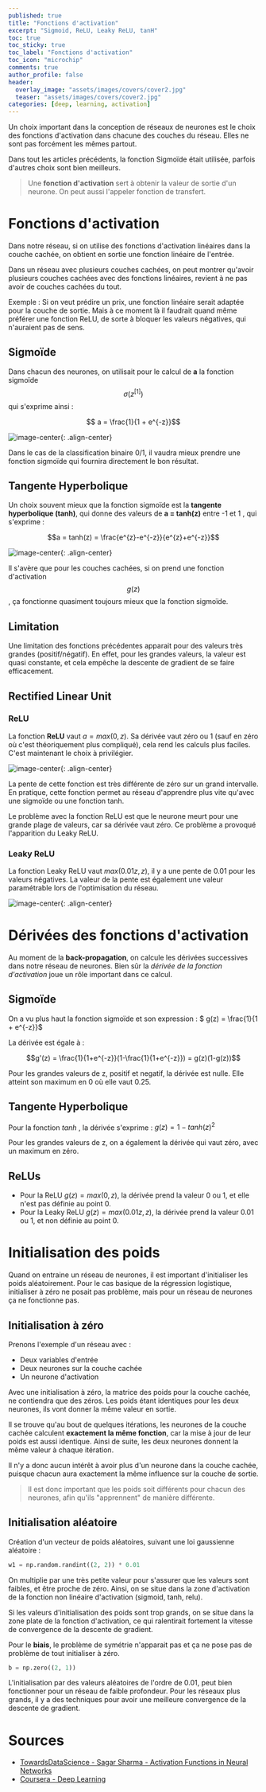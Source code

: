 ```yaml
---
published: true
title: "Fonctions d'activation"
excerpt: "Sigmoid, ReLU, Leaky ReLU, tanH"
toc: true
toc_sticky: true
toc_label: "Fonctions d'activation"
toc_icon: "microchip"
comments: true
author_profile: false
header:
  overlay_image: "assets/images/covers/cover2.jpg"
  teaser: "assets/images/covers/cover2.jpg"
categories: [deep, learning, activation]
---
```


<script type="text/javascript" async
  src="https://cdn.mathjax.org/mathjax/latest/MathJax.js?config=TeX-MML-AM_CHTML">
</script>

Un choix important dans la conception de réseaux de neurones est le choix des fonctions d'activation dans chacune des couches du réseau. Elles ne sont pas forcément les mêmes partout.

Dans tout les articles précédents, la fonction Sigmoïde était utilisée, parfois d'autres choix sont bien meilleurs.

> Une **fonction d'activation** sert à obtenir la valeur de sortie d'un neurone. On peut aussi l'appeler fonction de transfert.

# Fonctions d'activation

Dans notre réseau, si on utilise des fonctions d'activation linéaires dans la couche cachée, on obtient en sortie une fonction linéaire de l'entrée.

Dans un réseau avec plusieurs couches cachées, on peut montrer qu'avoir plusieurs couches cachées avec des fonctions linéaires, revient à ne pas avoir de couches cachées du tout.

Exemple : Si on veut prédire un prix, une fonction linéaire serait adaptée pour la couche de sortie. Mais à ce moment là il faudrait quand même préférer une fonction ReLU, de sorte à bloquer les valeurs négatives, qui n'auraient pas de sens.

## Sigmoïde

Dans chacun des neurones, on utilisait pour le calcul de **a** la fonction sigmoïde $$\sigma(z^{[1]})$$ qui s'exprime ainsi :

$$ a = \frac{1}{1 + e^{-z}}$$

![image-center](https://upload.wikimedia.org/wikipedia/commons/thumb/6/66/Funci%C3%B3n_sigmoide_01.svg/800px-Funci%C3%B3n_sigmoide_01.svg.png){: .align-center}

Dans le cas de la classification binaire 0/1, il vaudra mieux prendre une fonction sigmoïde qui fournira directement le bon résultat.

## Tangente Hyperbolique

Un choix souvent mieux que la fonction sigmoïde est la **tangente hyperbolique (tanh)**, qui donne des valeurs de **a = tanh(z)** entre -1 et 1 , qui s'exprime :

$$a = tanh(z) = \frac{e^{z}-e^{-z}}{e^{z}+e^{-z}}$$

![image-center](https://upload.wikimedia.org/wikipedia/commons/thumb/8/87/Hyperbolic_Tangent.svg/1200px-Hyperbolic_Tangent.svg.png){: .align-center}

Il s'avère que pour les couches cachées, si on prend une fonction d'activation $$g(z)$$, ça fonctionne quasiment toujours mieux que la fonction sigmoïde.

## Limitation 

Une limitation des fonctions précédentes apparait pour des valeurs très grandes (positif/négatif). En effet, pour les grandes valeurs, la valeur est quasi constante, et cela empêche la descente de gradient de se faire efficacement.

## Rectified Linear Unit

### ReLU

La fonction **ReLU** vaut $a = max(0, z)$. Sa dérivée vaut zéro ou 1 (sauf en zéro où c'est théoriquement plus compliqué), cela rend les calculs plus faciles. C'est maintenant le choix à privilégier.

![image-center](https://cdn-images-1.medium.com/max/1600/1*DfMRHwxY1gyyDmrIAd-gjQ.png){: .align-center}

La pente de cette fonction est très différente de zéro sur un grand intervalle. En pratique, cette fonction permet au réseau d'apprendre plus vite qu'avec une sigmoïde ou une fonction tanh.

Le problème avec la fonction ReLU est que le neurone meurt pour une grande plage de valeurs, car sa dérivée vaut zéro. Ce problème a provoqué l'apparition du Leaky ReLU.

### Leaky ReLU

La fonction Leaky ReLU vaut $max(0.01z, z)$, il y a une pente de 0.01 pour les valeurs négatives. La valeur de la pente est également une valeur paramétrable lors de l'optimisation du réseau.

![image-center](https://cdn-images-1.medium.com/max/1600/1*ypsvQH7kvtI2BhzR2eT_Sw.png){: .align-center}

# Dérivées des fonctions d'activation

Au moment de la **back-propagation**, on calcule les dérivées successives dans notre réseau de neurones. Bien sûr la *dérivée de la fonction d'activation* joue un rôle important dans ce calcul.

## Sigmoïde

On a vu plus haut la fonction sigmoïde et son expression : $ g(z) = \frac{1}{1 + e^{-z}}$

La dérivée est égale à :

$$g'(z) = \frac{1}{1+e^{-z}}(1-\frac{1}{1+e^{-z}}) = g(z)(1-g(z))$$

Pour les grandes valeurs de z, positif et negatif, la dérivée est nulle. Elle atteint son maximum en 0 où elle vaut $0.25$.

## Tangente Hyperbolique

Pour la fonction $tanh$ , la dérivée s'exprime : $g(z) = 1-tanh(z)^2$

Pour les grandes valeurs de z, on a également la dérivée qui vaut zéro, avec un maximum en zéro.

## ReLUs

- Pour la ReLU $g(z)=max(0, z)$, la dérivée prend la valeur 0 ou 1, et elle n'est pas définie au point 0.
- Pour la Leaky ReLU $g(z)=max(0.01z, z)$, la dérivée prend la valeur 0.01 ou 1, et non définie au point 0.

# Initialisation des poids

Quand on entraine un réseau de neurones, il est important d'initialiser les poids aléatoirement. Pour le cas basique de la régression logistique, initialiser à zéro ne posait pas problème, mais pour un réseau de neurones ça ne fonctionne pas.

## Initialisation à zéro

Prenons l'exemple d'un réseau avec :
- Deux variables d'entrée
- Deux neurones sur la couche cachée
- Un neurone d'activation

Avec une initialisation à zéro, la matrice des poids pour la couche cachée, ne contiendra que des zéros. Les poids étant identiques pour les deux neurones, ils vont donner la même valeur en sortie.

Il se trouve qu'au bout de quelques itérations, les neurones de la couche cachée calculent **exactement la même fonction**, car la mise à jour de leur poids est aussi identique. Ainsi de suite, les deux neurones donnent la même valeur à chaque itération. 

Il n'y a donc aucun intérêt à avoir plus d'un neurone dans la couche cachée, puisque chacun aura exactement la même influence sur la couche de sortie. 

> Il est donc important que les poids soit différents pour chacun des neurones, afin qu'ils "apprennent" de manière différente.

## Initialisation aléatoire

Création d'un vecteur de poids aléatoires, suivant une loi gaussienne aléatoire :

```python
w1 = np.random.randint((2, 2)) * 0.01
```

On multiplie par une très petite valeur pour s'assurer que les valeurs sont faibles, et être proche de zéro. Ainsi, on se situe dans la zone d'activation de la fonction non linéaire d'activation (sigmoid, tanh, relu). 

Si les valeurs d'initialisation des poids sont trop grands, on se situe dans la zone plate de la fonction d'activation, ce qui ralentirait fortement la vitesse de convergence de la descente de gradient.

Pour le **biais**, le problème de symétrie n'apparait pas et ça ne pose pas de problème de tout initialiser à zéro.

```python
b = np.zero((2, 1))
```

L'initialisation par des valeurs aléatoires de l'ordre de 0.01, peut bien fonctionner pour un réseau de faible profondeur. Pour les réseaux plus grands, il y a des techniques pour avoir une meilleure convergence de la descente de gradient. 

# Sources
- [TowardsDataScience - Sagar Sharma - Activation Functions in Neural Networks](https://towardsdatascience.com/activation-functions-neural-networks-1cbd9f8d91d6)
- [Coursera - Deep Learning](www.coursera.org/learn/neural-networks-deep-learning)
